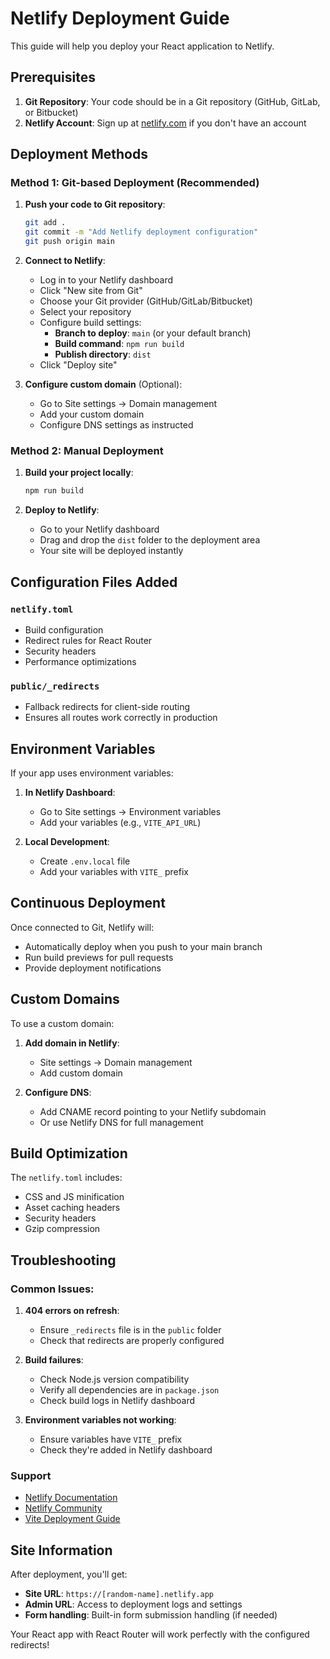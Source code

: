 # Netlify Deployment Guide

This guide will help you deploy your React application to Netlify.

## Prerequisites

1. **Git Repository**: Your code should be in a Git repository (GitHub, GitLab, or Bitbucket)
2. **Netlify Account**: Sign up at [netlify.com](https://netlify.com) if you don't have an account

## Deployment Methods

### Method 1: Git-based Deployment (Recommended)

1. **Push your code to Git repository**:
   ```bash
   git add .
   git commit -m "Add Netlify deployment configuration"
   git push origin main
   ```

2. **Connect to Netlify**:
   - Log in to your Netlify dashboard
   - Click "New site from Git"
   - Choose your Git provider (GitHub/GitLab/Bitbucket)
   - Select your repository
   - Configure build settings:
     - **Branch to deploy**: `main` (or your default branch)
     - **Build command**: `npm run build`
     - **Publish directory**: `dist`
   - Click "Deploy site"

3. **Configure custom domain** (Optional):
   - Go to Site settings → Domain management
   - Add your custom domain
   - Configure DNS settings as instructed

### Method 2: Manual Deployment

1. **Build your project locally**:
   ```bash
   npm run build
   ```

2. **Deploy to Netlify**:
   - Go to your Netlify dashboard
   - Drag and drop the `dist` folder to the deployment area
   - Your site will be deployed instantly

## Configuration Files Added

### `netlify.toml`
- Build configuration
- Redirect rules for React Router
- Security headers
- Performance optimizations

### `public/_redirects`
- Fallback redirects for client-side routing
- Ensures all routes work correctly in production

## Environment Variables

If your app uses environment variables:

1. **In Netlify Dashboard**:
   - Go to Site settings → Environment variables
   - Add your variables (e.g., `VITE_API_URL`)

2. **Local Development**:
   - Create `.env.local` file
   - Add your variables with `VITE_` prefix

## Continuous Deployment

Once connected to Git, Netlify will:
- Automatically deploy when you push to your main branch
- Run build previews for pull requests
- Provide deployment notifications

## Custom Domains

To use a custom domain:

1. **Add domain in Netlify**:
   - Site settings → Domain management
   - Add custom domain

2. **Configure DNS**:
   - Add CNAME record pointing to your Netlify subdomain
   - Or use Netlify DNS for full management

## Build Optimization

The `netlify.toml` includes:
- CSS and JS minification
- Asset caching headers
- Security headers
- Gzip compression

## Troubleshooting

### Common Issues:

1. **404 errors on refresh**:
   - Ensure `_redirects` file is in the `public` folder
   - Check that redirects are properly configured

2. **Build failures**:
   - Check Node.js version compatibility
   - Verify all dependencies are in `package.json`
   - Check build logs in Netlify dashboard

3. **Environment variables not working**:
   - Ensure variables have `VITE_` prefix
   - Check they're added in Netlify dashboard

### Support

- [Netlify Documentation](https://docs.netlify.com/)
- [Netlify Community](https://community.netlify.com/)
- [Vite Deployment Guide](https://vitejs.dev/guide/static-deploy.html#netlify)

## Site Information

After deployment, you'll get:
- **Site URL**: `https://[random-name].netlify.app`
- **Admin URL**: Access to deployment logs and settings
- **Form handling**: Built-in form submission handling (if needed)

Your React app with React Router will work perfectly with the configured redirects!